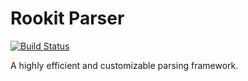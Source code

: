 Rookit Parser
===============
[![Build Status](https://travis-ci.org/JPDSousa/rookit-parser.svg?branch=master)](https://travis-ci.org/JPDSousa/rookit-parser)

A highly efficient and customizable parsing framework.
